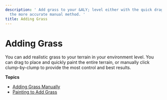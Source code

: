```yaml
---
description: ' Add grass to your &ALY; level either with the quick drag method or
  the more accurate manual method. '
title: Adding Grass
---
```

# Adding Grass<a name="vegetation-grass-intro"></a>

You can add realistic grass to your terrain in your environment level\. You can drag to place and quickly paint the entire terrain, or manually click clump\-by\-clump to provide the most control and best results\. 

**Topics**
+ [Adding Grass Manually](/docs/userguide/vegetation/grass-manual.md)
+ [Painting to Add Grass](/docs/userguide/vegetation/grass-procedural.md)